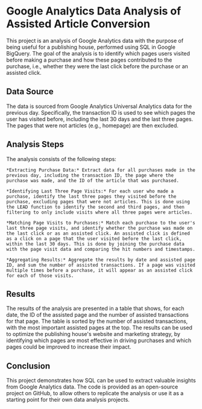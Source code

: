 # Google Analytics Data Analysis of Assisted Article Conversion

This project is an analysis of Google Analytics data with the purpose of being useful for a publishing house, performed using SQL in Google BigQuery. The goal of the analysis is to identify which pages users visited before making a purchase and how these pages contributed to the purchase, i.e., whether they were the last click before the purchase or an assisted click.

## Data Source
The data is sourced from Google Analytics Universal Analytics data for the previous day. Specifically, the transaction ID is used to see which pages the user has visited before, including the last 30 days and the last three pages. The pages that were not articles (e.g., homepage) are then excluded.

## Analysis Steps
The analysis consists of the following steps:

    *Extracting Purchase Data:* Extract data for all purchases made in the previous day, including the transaction ID, the page where the purchase was made, and the ID of the article that was purchased.

    *Identifying Last Three Page Visits:* For each user who made a purchase, identify the last three pages they visited before the purchase, excluding pages that were not articles. This is done using the LEAD function to identify the second and third pages, and then filtering to only include visits where all three pages were articles.

    *Matching Page Visits to Purchases:* Match each purchase to the user's last three page visits, and identify whether the purchase was made on the last click or as an assisted click. An assisted click is defined as a click on a page that the user visited before the last click, within the last 30 days. This is done by joining the purchase data with the page visit data and comparing the hit numbers and timestamps.

    *Aggregating Results:* Aggregate the results by date and assisted page ID, and sum the number of assisted transactions. If a page was visited multiple times before a purchase, it will appear as an assisted click for each of those visits.

## Results
The results of the analysis are presented in a table that shows, for each date, the ID of the assisted page and the number of assisted transactions for that page. The table is sorted by the number of assisted transactions, with the most important assisted pages at the top. The results can be used to optimize the publishing house's website and marketing strategy, by identifying which pages are most effective in driving purchases and which pages could be improved to increase their impact.

## Conclusion
This project demonstrates how SQL can be used to extract valuable insights from Google Analytics data. The code is provided as an open-source project on GitHub, to allow others to replicate the analysis or use it as a starting point for their own data analysis projects.